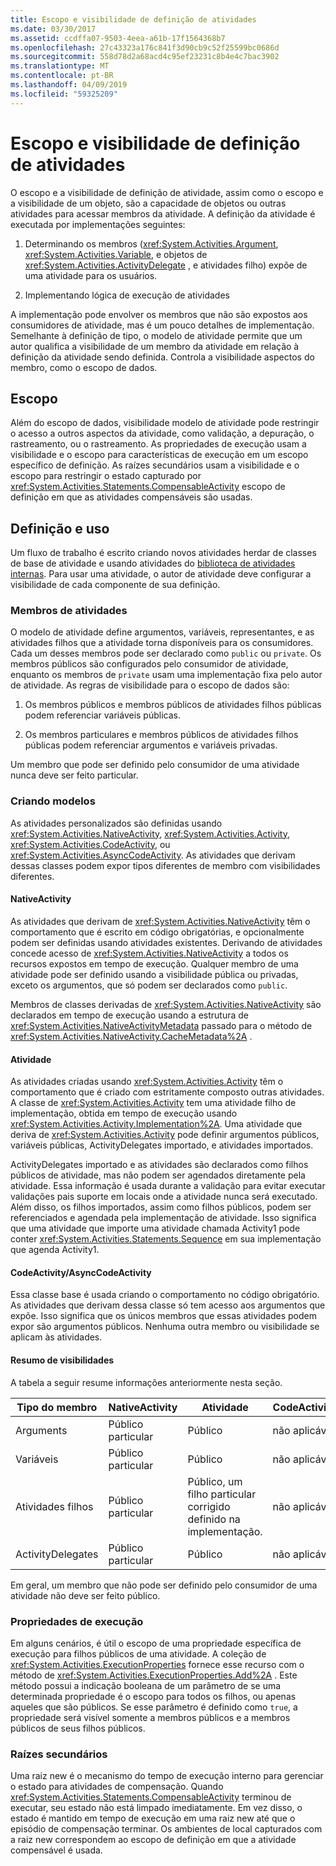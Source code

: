 ```yaml
---
title: Escopo e visibilidade de definição de atividades
ms.date: 03/30/2017
ms.assetid: ccdffa07-9503-4eea-a61b-17f1564368b7
ms.openlocfilehash: 27c43323a176c841f3d90cb9c52f25599bc0686d
ms.sourcegitcommit: 558d78d2a68acd4c95ef23231c8b4e4c7bac3902
ms.translationtype: MT
ms.contentlocale: pt-BR
ms.lasthandoff: 04/09/2019
ms.locfileid: "59325209"
---
```

# <a name="activity-definition-scoping-and-visibility"></a>Escopo e visibilidade de definição de atividades
O escopo e a visibilidade de definição de atividade, assim como o escopo e a visibilidade de um objeto, são a capacidade de objetos ou outras atividades para acessar membros da atividade. A definição da atividade é executada por implementações seguintes:  
  
1. Determinando os membros (<xref:System.Activities.Argument>, <xref:System.Activities.Variable>, e objetos de <xref:System.Activities.ActivityDelegate> , e atividades filho) expõe de uma atividade para os usuários.  
  
2. Implementando lógica de execução de atividades  
  
 A implementação pode envolver os membros que não são expostos aos consumidores de atividade, mas é um pouco detalhes de implementação.  Semelhante à definição de tipo, o modelo de atividade permite que um autor qualifica a visibilidade de um membro da atividade em relação à definição da atividade sendo definida.  Controla a visibilidade aspectos do membro, como o escopo de dados.  
  
## <a name="scope"></a>Escopo  
 Além do escopo de dados, visibilidade modelo de atividade pode restringir o acesso a outros aspectos da atividade, como validação, a depuração, o rastreamento, ou o rastreamento. As propriedades de execução usam a visibilidade e o escopo para características de execução em um escopo específico de definição. As raízes secundários usam a visibilidade e o escopo para restringir o estado capturado por <xref:System.Activities.Statements.CompensableActivity> escopo de definição em que as atividades compensáveis são usadas.  
  
## <a name="definition-and-usage"></a>Definição e uso  
 Um fluxo de trabalho é escrito criando novos atividades herdar de classes de base de atividade e usando atividades do [biblioteca de atividades internas](net-framework-4-5-built-in-activity-library.md). Para usar uma atividade, o autor de atividade deve configurar a visibilidade de cada componente de sua definição.  
  
### <a name="activity-members"></a>Membros de atividades  
 O modelo de atividade define argumentos, variáveis, representantes, e as atividades filhos que a atividade torna disponíveis para os consumidores. Cada um desses membros pode ser declarado como `public` ou `private`. Os membros públicos são configurados pelo consumidor de atividade, enquanto os membros de `private` usam uma implementação fixa pelo autor de atividade. As regras de visibilidade para o escopo de dados são:  
  
1. Os membros públicos e membros públicos de atividades filhos públicas podem referenciar variáveis públicas.  
  
2. Os membros particulares e membros públicos de atividades filhos públicas podem referenciar argumentos e variáveis privadas.  
  
 Um membro que pode ser definido pelo consumidor de uma atividade nunca deve ser feito particular.  
  
### <a name="authoring-models"></a>Criando modelos  
 As atividades personalizados são definidas usando <xref:System.Activities.NativeActivity>, <xref:System.Activities.Activity>, <xref:System.Activities.CodeActivity>, ou <xref:System.Activities.AsyncCodeActivity>. As atividades que derivam dessas classes podem expor tipos diferentes de membro com visibilidades diferentes.  
  
#### <a name="nativeactivity"></a>NativeActivity  
 As atividades que derivam de <xref:System.Activities.NativeActivity> têm o comportamento que é escrito em código obrigatórias, e opcionalmente podem ser definidas usando atividades existentes. Derivando de atividades concede acesso de <xref:System.Activities.NativeActivity> a todos os recursos expostos em tempo de execução. Qualquer membro de uma atividade pode ser definido usando a visibilidade pública ou privadas, exceto os argumentos, que só podem ser declarados como `public`.  
  
 Membros de classes derivadas de <xref:System.Activities.NativeActivity> são declarados em tempo de execução usando a estrutura de <xref:System.Activities.NativeActivityMetadata> passado para o método de <xref:System.Activities.NativeActivity.CacheMetadata%2A> .  
  
#### <a name="activity"></a>Atividade  
 As atividades criadas usando <xref:System.Activities.Activity> têm o comportamento que é criado com estritamente composto outras atividades. A classe de <xref:System.Activities.Activity> tem uma atividade filho de implementação, obtida em tempo de execução usando <xref:System.Activities.Activity.Implementation%2A>. Uma atividade que deriva de <xref:System.Activities.Activity> pode definir argumentos públicos, variáveis públicas, ActivityDelegates importado, e atividades importados.  
  
 ActivityDelegates importado e as atividades são declarados como filhos públicos de atividade, mas não podem ser agendados diretamente pela atividade. Essa informação é usada durante a validação para evitar executar validações pais suporte em locais onde a atividade nunca será executado. Além disso, os filhos importados, assim como filhos públicos, podem ser referenciados e agendada pela implementação de atividade. Isso significa que uma atividade que importe uma atividade chamada Activity1 pode conter <xref:System.Activities.Statements.Sequence> em sua implementação que agenda Activity1.  
  
#### <a name="codeactivity-asynccodeactivity"></a>CodeActivity/AsyncCodeActivity  
 Essa classe base é usada criando o comportamento no código obrigatório. As atividades que derivam dessa classe só tem acesso aos argumentos que expõe. Isso significa que os únicos membros que essas atividades podem expor são argumentos públicos. Nenhuma outra membro ou visibilidade se aplicam às atividades.  
  
#### <a name="summary-of-visibilities"></a>Resumo de visibilidades  
 A tabela a seguir resume informações anteriormente nesta seção.  
  
|Tipo do membro|NativeActivity|Atividade|CodeActivity/AsyncCodeActivity|  
|-----------------|--------------------|--------------|--------------------------------------|  
|Arguments|Público particular|Público|não aplicável|  
|Variáveis|Público particular|Público|não aplicável|  
|Atividades filhos|Público particular|Público, um filho particular corrigido definido na implementação.|não aplicável|  
|ActivityDelegates|Público particular|Público|não aplicável|  
  
 Em geral, um membro que não pode ser definido pelo consumidor de uma atividade não deve ser feito público.  
  
### <a name="execution-properties"></a>Propriedades de execução  
 Em alguns cenários, é útil o escopo de uma propriedade específica de execução para filhos públicos de uma atividade. A coleção de <xref:System.Activities.ExecutionProperties> fornece esse recurso com o método de <xref:System.Activities.ExecutionProperties.Add%2A> . Este método possui a indicação booleana de um parâmetro de se uma determinada propriedade é o escopo para todos os filhos, ou apenas aqueles que são públicos. Se esse parâmetro é definido como `true`, a propriedade será visível somente a membros públicos e a membros públicos de seus filhos públicos.  
  
### <a name="secondary-roots"></a>Raízes secundários  
 Uma raiz new é o mecanismo do tempo de execução interno para gerenciar o estado para atividades de compensação. Quando <xref:System.Activities.Statements.CompensableActivity> terminou de executar, seu estado não está limpado imediatamente. Em vez disso, o estado é mantido em tempo de execução em uma raiz new até que o episódio de compensação terminar. Os ambientes de local capturados com a raiz new correspondem ao escopo de definição em que a atividade compensável é usada.
